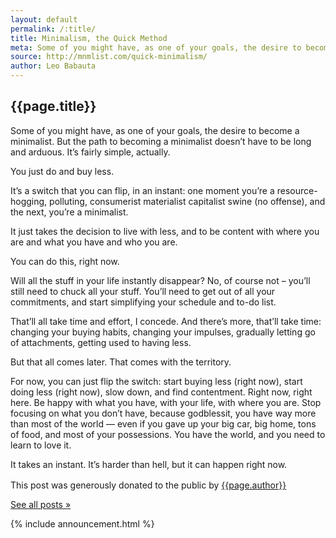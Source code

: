 ```yaml
---
layout: default
permalink: /:title/
title: Minimalism, the Quick Method
meta: Some of you might have, as one of your goals, the desire to become a minimalist. But the path to becoming a minimalist doesn’t have to be long and arduous. It’s fairly simple, actually.
source: http://mnmlist.com/quick-minimalism/
author: Leo Babauta
---
```


<h2>{{page.title}}</h2>

<p class="intro">Some of you might have, as one of your goals, the desire to become a minimalist. But the path to becoming a minimalist doesn’t have to be long and arduous. It’s fairly simple, actually.</p>

You just do and buy less.

It’s a switch that you can flip, in an instant: one moment you’re a resource-hogging, polluting, consumerist materialist capitalist swine (no offense), and the next, you’re a minimalist.

It just takes the decision to live with less, and to be content with where you are and what you have and who you are.

You can do this, right now.

Will all the stuff in your life instantly disappear? No, of course not – you’ll still need to chuck all your stuff. You’ll need to get out of all your commitments, and start simplifying your schedule and to-do list.

That’ll all take time and effort, I concede. And there’s more, that’ll take time: changing your buying habits, changing your impulses, gradually letting go of attachments, getting used to having less.

But that all comes later. That comes with the territory.

For now, you can just flip the switch: start buying less (right now), start doing less (right now), slow down, and find contentment. Right now, right here. Be happy with what you have, with your life, with where you are. Stop focusing on what you don’t have, because godblessit, you have way more than most of the world — even if you gave up your big car, big home, tons of food, and most of your possessions. You have the world, and you need to learn to love it.

It takes an instant. It’s harder than hell, but it can happen right now.

<div class="attribution">
  <p>This post was generously donated to the public by <a href="{{page.source}}" target="_blank">{{page.author}}</a> <img src="{{site.baseurl}}/assets/img/external-icon.png" width="16px"/></p>
</div> <!-- .attribution -->


<a class="all-posts" href="{{site.baseurl}}/archive">See all posts &raquo;</a>

{% include announcement.html %} 